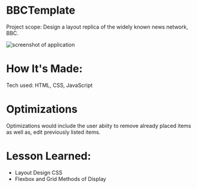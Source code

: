 # BBCTemplate
 
 Project scope: Design a layout replica of the widely known news network, BBC.
 
 
 ![ screenshot of application](https://github.com/FullStackAbbs/BBCTemplate/blob/master/img/project-2.jpg)
 
# How It's Made:
 Tech used: HTML, CSS, JavaScript

# Optimizations 
Optimizations would include the user abiity to remove already placed items as well as, edit previously listed items.

# Lesson Learned:
* Layout Design CSS
* Flexbox and Grid Methods of Display
